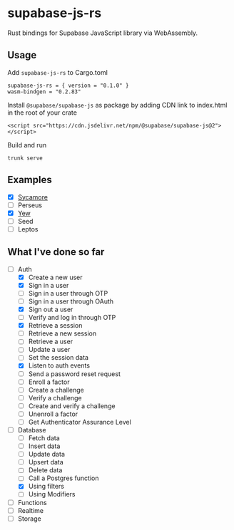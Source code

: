 # supabase-js-rs

Rust bindings for Supabase JavaScript library via WebAssembly.

## Usage

Add `supabase-js-rs` to Cargo.toml

```
supabase-js-rs = { version = "0.1.0" }
wasm-bindgen = "0.2.83"
```

Install `@supabase/supabase-js` as package by adding CDN link to index.html in the root of your crate

```
<script src="https://cdn.jsdelivr.net/npm/@supabase/supabase-js@2"></script>
```

Build and run

```
trunk serve
```

## Examples

- [x] [Sycamore](https://github.com/wa1aric/supabase-js-rs/tree/master/examples/sycamore-auth)
- [ ] Perseus
- [x] [Yew](https://github.com/wa1aric/supabase-js-rs/tree/master/examples/yew-supabase-auth)
- [ ] Seed
- [ ] Leptos

## What I've done so far

- [ ] Auth
  - [x] Create a new user
  - [x] Sign in a user
  - [ ] Sign in a user through OTP
  - [ ] Sign in a user through OAuth
  - [x] Sign out a user
  - [ ] Verify and log in through OTP
  - [x] Retrieve a session
  - [ ] Retrieve a new session
  - [ ] Retrieve a user
  - [ ] Update a user
  - [ ] Set the session data
  - [x] Listen to auth events
  - [ ] Send a password reset request
  - [ ] Enroll a factor
  - [ ] Create a challenge
  - [ ] Verify a challenge
  - [ ] Create and verify a challenge
  - [ ] Unenroll a factor
  - [ ] Get Authenticator Assurance Level
- [ ] Database
  - [ ] Fetch data
  - [ ] Insert data
  - [ ] Update data
  - [ ] Upsert data
  - [ ] Delete data
  - [ ] Call a Postgres function
  - [x] Using filters
  - [ ] Using Modifiers
- [ ] Functions
- [ ] Realtime
- [ ] Storage
